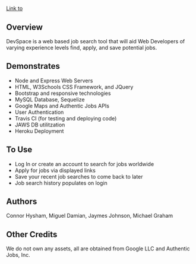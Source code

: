 
# </DevSpace>


[Link to </DevSpace>](https://mgraham79.github.io/Dev-Space/)

## Overview
DevSpace is a web based job search tool that will aid Web Developers of varying experience levels find, apply, and save potential jobs.


## Demonstrates
* Node and Express Web Servers
* HTML, W3Schools CSS Framework, and JQuery
* Bootstrap and responsive technologies
* MySQL Database, Sequelize
* Google Maps and Authentic Jobs APIs
* User Authentication
* Travis CI (for testing and deploying code)
* JAWS DB utilitzation 
* Heroku Deployment



## To Use
* Log In or create an account to search for jobs worldwide
* Apply for jobs via displayed links 
* Save your recent job searches to come back to later
* Job search history populates on login



## Authors
Connor Hysham, Miguel Damian, Jaymes Johnson, Michael Graham

## Other Credits
We do not own any assets, all are obtained from Google LLC and Authentic Jobs, Inc.